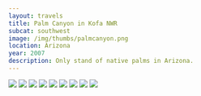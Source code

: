 ```yaml
--- 
layout: travels
title: Palm Canyon in Kofa NWR
subcat: southwest
image: /img/thumbs/palmcanyon.png
location: Arizona
year: 2007
description: Only stand of native palms in Arizona.
---
```


 <img src="https://lh4.googleusercontent.com/4Eu6Tw59PkR8jlecVB7zP8K09IS7eKCyXJbfT5gYEQ=w600-h450-no">

 <img src="https://lh3.googleusercontent.com/-il5YaYFtYzs/T2KwRmuyg2I/AAAAAAAAC8Q/nJ_ealXpLYE/w600-h450-no/intocanyon.png">

 <img src="https://lh5.googleusercontent.com/-KqtKaQGZFhM/T2KwTU3PWzI/AAAAAAAAC8w/d5O8VwV2Rok/w374-h498-no/reallycool.png">

 <img src="https://lh5.googleusercontent.com/-agg68ENRe1w/T2KwQjgcYBI/AAAAAAAAC74/IMl-NyWMct4/w600-h450-no/blacksparrow.png">

 <img src="https://lh4.googleusercontent.com/-PAqfa_oZ55I/T2KwQxuUEKI/AAAAAAAAC8A/bJWt2aiiqIs/w374-h498-no/cactusman.png">

 <img src="https://lh3.googleusercontent.com/-rp4cfrdOug8/T2KwQuHIZkI/AAAAAAAAC8E/aNPZZLNNsfg/w374-h498-no/heypalms.png">

 <img src="https://lh6.googleusercontent.com/-BAk6C0iptgw/T2KwR2WciNI/AAAAAAAAC8U/LNqVA1kBgdA/w600-h450-no/lonesaguaro.png">

 <img src="https://lh6.googleusercontent.com/-aGYujLBFSVw/T2KwSnSbnJI/AAAAAAAAC8o/bfV_rOGgivY/w374-h498-no/lookcloser.png">

 <img src="https://lh4.googleusercontent.com/-t5bicFuWLX4/T2KwTrAz79I/AAAAAAAAC84/Pc4sSmlijmQ/w600-h450-no/palmsthatway.png">


